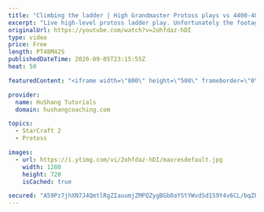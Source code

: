 ```yaml
---
title: "Climbing the ladder | High Grandmaster Protoss plays vs 4400-4800 players"
excerpt: "Live high-level protoss ladder play. Unfortunately the footage came out quite choppy at some points and I was considering just not posting today, but I will post it anyways in case a few of you want to watch still. I'm trying to figure out what the cause of the lag is and hopefully I can get some cleaner"
originalUrl: https://youtube.com/watch?v=2ohfdaz-hDI
type: video
price: Free
length: PT48M42S
publishedDateTime: 2020-09-05T23:15:55Z
heat: 50

featuredContent: "<iframe width=\"800\" height=\"500\" frameborder=\"0\" src=\"https://www.youtube.com/embed/2ohfdaz-hDI\" allow=\"accelerometer; autoplay; encrypted-media; gyroscope; picture-in-picture\" allowfullscreen></iframe>"

provider:
  name: HuShang Tutorials
  domain: hushangcoaching.com

topics:
  - StarCraft 2
  - Protoss

images:
  - url: https://i.ytimg.com/vi/2ohfdaz-hDI/maxresdefault.jpg
    width: 1280
    height: 720
    isCached: true

secured: "A59Pz7jhXN7J4QmtlRgZIauumjZMPQZygBGb0aYStYWvdSd1S9Y4v6CL/bqZPLWPV8u9/MJz1kb0ELDz5IQioRJ76xdZQdNEUKajPYlNtKfFI1BpiSzPrFOhfS8EYUBLBJScYoA2M6roH+EcKIVY4Js1vtsqNnLNO25kDI+ZU+WFxQNMOediB0Qkwx4xn9nulGePdFTY5KsydDCLpN3wL0kpb87PXqvZatLBbFImrybg5PbOhAsIr/8mTKXH0ndnMY67ycd51ARkSKyuvNiJYWseZf6JS1UAqel/cjtpfdsGCBx3rv+YnHsPU9YnfdB2i+8o8jHTvxFVzOOlCc4oRFGbWVwxuOt3ibpA/qrIE3uojOQbLLrF+6C3DeunbwIOIUArgK2X23kX2NpLwZoQsB010uJrbWWLt98T7cgfFQc=;EZWyjIrLbwqy0wmbtXjYoA=="
---
```


